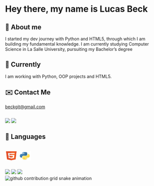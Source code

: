 # Hey there, my name is Lucas Beck ##

## 👋 About me 
I started my dev journey with Python and HTML5, through which I am building my fundamental knowledge. I am currently studying Computer Science in La Salle University, pursuiting my Bachelor’s degree

## 🌱 Currently

I am working with Python, OOP projects and HTML5.

## ✉️ Contact Me
beckgit@gmail.com
##
<picture>
  <source
    srcset="https://github-readme-stats.vercel.app/api?username=LucasBeck&show_icons=true&theme=dark"
    media="(prefers-color-scheme: dark)"
  />
  <source
    srcset="https://github-readme-stats.vercel.app/api?username=LucasBeck&show_icons=true"
    media="(prefers-color-scheme: light), (prefers-color-scheme: no-preference)"
  />
  <img height="180cm" src="https://github-readme-stats.vercel.app/api?username=LucasBeck&show_icons=true&theme=dark&include_all_commits=true" />
</picture>

<img height="180cm" src="https://github-readme-stats.vercel.app/api/top-langs/?username=LucasBeck&theme=dark&layout=compact&langs_count=16"/>

## 🧠 Languages 
<div style="display: inline_block"><br>
  <img align="center" alt="Beck-HTML" height="30" width="40" src="https://raw.githubusercontent.com/devicons/devicon/master/icons/html5/html5-original.svg">
  <img align="center" alt="Beck-Python" height="30" width="40" src="https://raw.githubusercontent.com/devicons/devicon/master/icons/python/python-original.svg">
</div>

##

<div> 
  <a href="https://www.instagram.com/l__beck/" target="_blank"><img src="https://img.shields.io/badge/-Instagram-%23E4405F?style=for-the-badge&logo=instagram&logoColor=white" target="_blank"></a>
  <a href = "mailto:beckgit@gmail.com"><img src="https://img.shields.io/badge/-Gmail-%23333?style=for-the-badge&logo=gmail&logoColor=white" target="_blank"></a>
  <a href="https://www.linkedin.com/in/lucas-beck-5772632ba/" target="_blank"><img src="https://img.shields.io/badge/-LinkedIn-%230077B5?style=for-the-badge&logo=linkedin&logoColor=white" target="_blank"></a> 
  
</div>

<picture align="center">
  <source media="(prefers-color-scheme: dark)" srcset="https://raw.githubusercontent.com/LucasBeck/LucasBeck/output/github-contribution-grid-snake-dark.svg">
  <source media="(prefers-color-scheme: light)" srcset="https://raw.githubusercontent.com/LucasBeck/LucasBeck/output/github-contribution-grid-snake-dark.svg">
  <img align="center" alt="github contribution grid snake animation" src="https://raw.githubusercontent.com/LucasBeck/LucasBeck/output/github-contribution-grid-snake.svg">
</picture>
